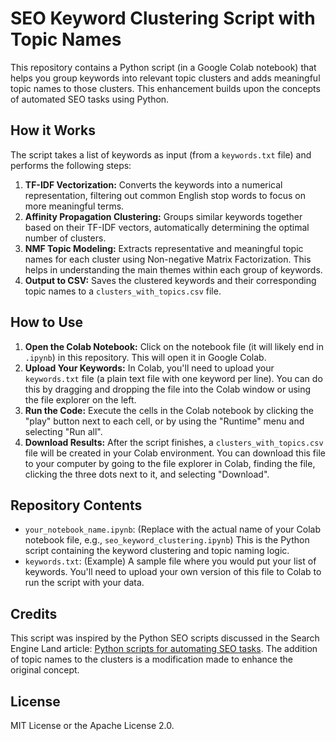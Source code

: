 # SEO Keyword Clustering Script with Topic Names

This repository contains a Python script (in a Google Colab notebook) that helps you group keywords into relevant topic clusters and adds meaningful topic names to those clusters. This enhancement builds upon the concepts of automated SEO tasks using Python.

## How it Works

The script takes a list of keywords as input (from a `keywords.txt` file) and performs the following steps:

1.  **TF-IDF Vectorization:** Converts the keywords into a numerical representation, filtering out common English stop words to focus on more meaningful terms.
2.  **Affinity Propagation Clustering:** Groups similar keywords together based on their TF-IDF vectors, automatically determining the optimal number of clusters.
3.  **NMF Topic Modeling:** Extracts representative and meaningful topic names for each cluster using Non-negative Matrix Factorization. This helps in understanding the main themes within each group of keywords.
4.  **Output to CSV:** Saves the clustered keywords and their corresponding topic names to a `clusters_with_topics.csv` file.

## How to Use

1.  **Open the Colab Notebook:** Click on the notebook file (it will likely end in `.ipynb`) in this repository. This will open it in Google Colab.
2.  **Upload Your Keywords:** In Colab, you'll need to upload your `keywords.txt` file (a plain text file with one keyword per line). You can do this by dragging and dropping the file into the Colab window or using the file explorer on the left.
3.  **Run the Code:** Execute the cells in the Colab notebook by clicking the "play" button next to each cell, or by using the "Runtime" menu and selecting "Run all".
4.  **Download Results:** After the script finishes, a `clusters_with_topics.csv` file will be created in your Colab environment. You can download this file to your computer by going to the file explorer in Colab, finding the file, clicking the three dots next to it, and selecting "Download".

## Repository Contents

-   `your_notebook_name.ipynb`: (Replace with the actual name of your Colab notebook file, e.g., `seo_keyword_clustering.ipynb`) This is the Python script containing the keyword clustering and topic naming logic.
-   `keywords.txt`: (Example) A sample file where you would put your list of keywords. You'll need to upload your own version of this file to Colab to run the script with your data.

## Credits

This script was inspired by the Python SEO scripts discussed in the Search Engine Land article: [Python scripts for automating SEO tasks](https://searchengineland.com/python-scripts-automating-seo-tasks-395527). The addition of topic names to the clusters is a modification made to enhance the original concept.

## License

MIT License or the Apache License 2.0. 
